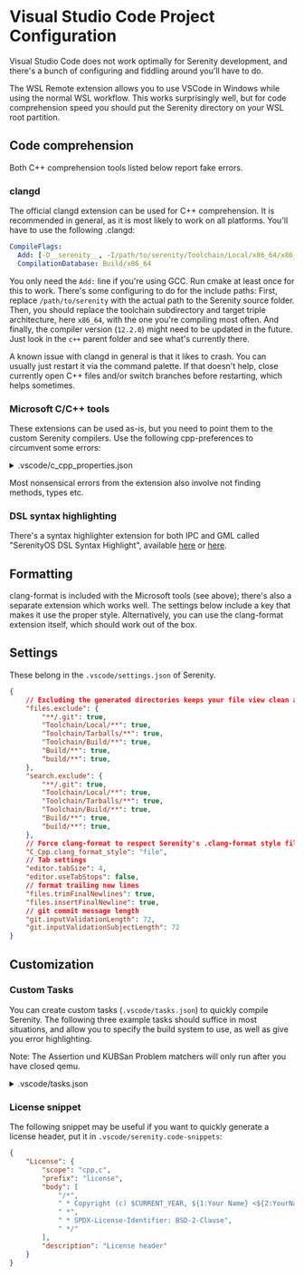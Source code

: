 # Visual Studio Code Project Configuration

Visual Studio Code does not work optimally for Serenity development, and there's a bunch of configuring and fiddling around you'll have to do.

The WSL Remote extension allows you to use VSCode in Windows while using the normal WSL workflow. This works surprisingly well, but for code comprehension speed you should put the Serenity directory on your WSL root partition.

## Code comprehension

Both C++ comprehension tools listed below report fake errors.

### clangd

The official clangd extension can be used for C++ comprehension. It is recommended in general, as it is most likely to work on all platforms. You'll have to use the following .clangd:

```yaml
CompileFlags:
  Add: [-D__serenity__, -I/path/to/serenity/Toolchain/Local/x86_64/x86_64-pc-serenity/include/c++/12.2.0, -I/path/to/serenity/Toolchain/Local/x86_64/x86_64-pc-serenity/include/c++/12.2.0/x86_64-pc-serenity]
  CompilationDatabase: Build/x86_64
```

You only need the `Add:` line if you're using GCC. Run cmake at least once for this to work. There's some configuring to do for the include paths: First, replace `/path/to/serenity` with the actual path to the Serenity source folder. Then, you should replace the toolchain subdirectory and target triple architecture, here `x86_64`, with the one you're compiling most often. And finally, the compiler version (`12.2.0`) might need to be updated in the future. Just look in the `c++` parent folder and see what's currently there.

A known issue with clangd in general is that it likes to crash. You can usually just restart it via the command palette. If that doesn't help, close currently open C++ files and/or switch branches before restarting, which helps sometimes.

### Microsoft C/C++ tools

These extensions can be used as-is, but you need to point them to the custom Serenity compilers. Use the following cpp-preferences to circumvent some errors:

<details>
<summary>.vscode/c_cpp_properties.json</summary>

```json
{
    "configurations": [
        {
            "name": "userland-i386-gcc",
            "includePath": [
                "${workspaceFolder}",
                "${workspaceFolder}/Build/x86_64/",
                "${workspaceFolder}/Build/x86_64/Userland",
                "${workspaceFolder}/Build/x86_64/Userland/Applications",
                "${workspaceFolder}/Build/x86_64/Userland/Libraries",
                "${workspaceFolder}/Build/x86_64/Userland/Services",
                "${workspaceFolder}/Build/x86_64/Root/usr/include/**",
                "${workspaceFolder}/Userland",
                "${workspaceFolder}/Userland/Libraries",
                "${workspaceFolder}/Userland/Libraries/LibC",
                "${workspaceFolder}/Userland/Services",
                "${workspaceFolder}/Toolchain/Local/x86_64/x86_64-pc-serenity/include/c++/**"
            ],
            "defines": [
                "DEBUG",
                "__serenity__"
            ],
            "compilerPath": "${workspaceFolder}/Toolchain/Local/x86_64/bin/x86_64-pc-serenity-g++",
            "cStandard": "c17",
            "cppStandard": "c++20",
            "intelliSenseMode": "linux-gcc-x86",
            "compileCommands": "Build/x86_64/compile_commands.json",
            "compilerArgs": [
                "-Wall",
                "-Wextra",
                "-Werror"
            ],
            "browse": {
                "path": [
                    "${workspaceFolder}",
                    "${workspaceFolder}/Build/x86_64/",
                    "${workspaceFolder}/Build/x86_64/Userland",
                    "${workspaceFolder}/Build/x86_64/Userland/Applications",
                    "${workspaceFolder}/Build/x86_64/Userland/Libraries",
                    "${workspaceFolder}/Build/x86_64/Userland/Services",
                    "${workspaceFolder}/Build/x86_64/Root/usr/include/**",
                    "${workspaceFolder}/Userland",
                    "${workspaceFolder}/Userland/Libraries",
                    "${workspaceFolder}/Userland/Libraries/LibC",
                    "${workspaceFolder}/Userland/Services",
                    "${workspaceFolder}/Toolchain/Local/x86_64/x86_64-pc-serenity/include/c++/**"
                ],
                "limitSymbolsToIncludedHeaders": true,
                "databaseFilename": "${workspaceFolder}/Build/x86_64/"
            }
        }
    ],
    "version": 4
}
```
</details>

Most nonsensical errors from the extension also involve not finding methods, types etc.

### DSL syntax highlighting

There's a syntax highlighter extension for both IPC and GML called "SerenityOS DSL Syntax Highlight", available [here](https://marketplace.visualstudio.com/items?itemName=kleinesfilmroellchen.serenity-dsl-syntaxhighlight) or [here](https://open-vsx.org/extension/kleinesfilmroellchen/serenity-dsl-syntaxhighlight).

## Formatting

clang-format is included with the Microsoft tools (see above); there's also a separate extension which works well. The settings below include a key that makes it use the proper style. Alternatively, you can use the clang-format extension itself, which should work out of the box.

## Settings

These belong in the `.vscode/settings.json` of Serenity.

```json
{
    // Excluding the generated directories keeps your file view clean and speeds up search.
    "files.exclude": {
        "**/.git": true,
        "Toolchain/Local/**": true,
        "Toolchain/Tarballs/**": true,
        "Toolchain/Build/**": true,
        "Build/**": true,
        "build/**": true,
    },
    "search.exclude": {
        "**/.git": true,
        "Toolchain/Local/**": true,
        "Toolchain/Tarballs/**": true,
        "Toolchain/Build/**": true,
        "Build/**": true,
        "build/**": true,
    },
    // Force clang-format to respect Serenity's .clang-format style file. This is not necessary if you're not using the Microsoft C++ extension.
    "C_Cpp.clang_format_style": "file",
    // Tab settings
    "editor.tabSize": 4,
    "editor.useTabStops": false,
    // format trailing new lines
    "files.trimFinalNewlines": true,
    "files.insertFinalNewline": true,
    // git commit message length
    "git.inputValidationLength": 72,
    "git.inputValidationSubjectLength": 72
}
```

## Customization

### Custom Tasks

You can create custom tasks (`.vscode/tasks.json`) to quickly compile Serenity.
The following three example tasks should suffice in most situations, and allow you to specify the build system to use, as well as give you error highlighting.

Note: The Assertion und KUBSan Problem matchers will only run after you have closed qemu.

<details>
<summary>.vscode/tasks.json</summary>

```json
{
    "version": "2.0.0",
    "tasks": [
        {
            "label": "build lagom",
            "type": "shell",
            "problemMatcher": [
                {
                    "base": "$gcc",
                    "fileLocation": [
                        "relative",
                        "${workspaceFolder}/Build/lagom"
                    ]
                }
            ],
            "command": [
                "bash"
            ],
            "args": [
                "-c",
                "\"Meta/serenity.sh build lagom\""
            ],
            "presentation": {
                "echo": true,
                "reveal": "always",
                "focus": false,
                "group": "build",
                "panel": "shared",
                "showReuseMessage": true,
                "clear": true
            }
        },
        {
            "label": "build",
            "type": "shell",
            "command": "bash",
            "args": [
                "-c",
                "Meta/serenity.sh build ${input:arch} ${input:compiler}"
            ],
            "problemMatcher": [
                {
                    "base": "$gcc",
                    "fileLocation": [
                        "relative",
                        // FIXME: Clang uses ${input:arch}clang
                        "${workspaceFolder}/Build/${input:arch}"
                    ]
                },
                {
                    "source": "gcc",
                    "fileLocation": [
                        "relative",
                        // FIXME: Clang uses ${input:arch}clang
                        "${workspaceFolder}/Build/${input:arch}"
                    ],
                    "pattern": [
                        {
                            "regexp": "^([^\\s]*\\.S):(\\d*): (.*)$",
                            "file": 1,
                            "location": 2,
                            "message": 3
                        }
                    ]
                }
            ],
            "group": {
                "kind": "build",
                "isDefault": true
            }
        },
        {
            "label": "launch",
            "type": "shell",
            "command": "bash",
            "args": [
                "-c",
                "Meta/serenity.sh run ${input:arch} ${input:compiler}"
            ],
            "options": {
                "env": {
                    // Put your custom run configuration here, e.g. SERENITY_RAM_SIZE
                }
            },
            "problemMatcher": [
                {
                    "base": "$gcc",
                    "fileLocation": [
                        "relative",
                        // FIXME: Clang uses ${input:arch}clang
                        "${workspaceFolder}/Build/${input:arch}"
                    ]
                },
                {
                    "source": "gcc",
                    "fileLocation": [
                        "relative",
                        // FIXME: Clang uses ${input:arch}clang
                        "${workspaceFolder}/Build/${input:arch}"
                    ],
                    "pattern": [
                        {
                            "regexp": "^([^\\s]*\\.S):(\\d*): (.*)$",
                            "file": 1,
                            "location": 2,
                            "message": 3
                        }
                    ]
                },
                {
                    "source": "KUBSan",
                    "owner": "cpp",
                    "fileLocation": [
                        "relative",
                        "${workspaceFolder}"
                    ],
                    "pattern": [
                        {
                            "regexp": "KUBSAN: (.*)",
                            "message": 0
                        },
                        {
                            "regexp": "KUBSAN: at ../(.*), line (\\d*), column: (\\d*)",
                            "file": 1,
                            "line": 2,
                            "column": 3
                        }
                    ]
                },
                {
                    "source": "Assertion Failed",
                    "owner": "cpp",
                    "pattern": [
                        {
                            "regexp": "ASSERTION FAILED: (.*)$",
                            "message": 1
                        },
                        {
                            "regexp": "^((?:.*)\\.(h|cpp|c|S)):(\\d*)$",
                            "file": 1,
                            "location": 3
                        }
                    ],
                    "fileLocation": [
                        "relative",
                        // FIXME: Clang uses ${input:arch}clang
                        "${workspaceFolder}/Build/${input:arch}"
                    ]
                }
            ]
        }
    ],
    "inputs": [
        {
            "id": "compiler",
            "description": "Compiler to use",
            "type": "pickString",
            "default": "GNU",
            "options": [
                "GNU",
                "Clang"
            ]
        },
        {
            "id": "arch",
            "description": "Architecture to compile for",
            "type": "pickString",
            "default": "x86_64",
            "options": [
                "x86_64",
                "aarch64"
            ]
        }
    ]
}
```

</details>

### License snippet

The following snippet may be useful if you want to quickly generate a license header, put it in `.vscode/serenity.code-snippets`:
```json
{
    "License": {
        "scope": "cpp,c",
        "prefix": "license",
        "body": [
            "/*",
            " * Copyright (c) $CURRENT_YEAR, ${1:Your Name} <${2:YourName@Email.com}>.",
            " *",
            " * SPDX-License-Identifier: BSD-2-Clause",
            " */"
        ],
        "description": "License header"
    }
}
```
